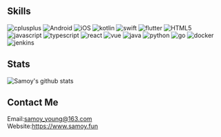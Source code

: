 ## Skills
![cplusplus](https://img.shields.io/badge/c%2Fc%2B%2B-512BD4?style=for-the-badge&logo=cplusplus&logoColor=FFFFFF)
![Android](https://img.shields.io/badge/Andrid-3DDC84?logo=android&style=for-the-badge&logoColor=FFFFFF)
![iOS](https://img.shields.io/badge/ios-000000?logo=apple&style=for-the-badge&logoColor=FFFFFF)
![kotlin](https://img.shields.io/badge/kotlin-0095D5?logo=kotlin&style=for-the-badge&logoColor=FFFFFF)
![swift](https://img.shields.io/badge/swift-FA7343?logo=swift&style=for-the-badge&logoColor=FFFFFF)
![flutter](https://img.shields.io/badge/flutter-02569B?logo=flutter&style=for-the-badge&logoColor=FFFFFF)
![HTML5](https://img.shields.io/badge/html5-E34F26?logo=html5&style=for-the-badge&logoColor=FFFFFF)
![javascript](https://img.shields.io/badge/javascript-F7DF1E?logo=javascript&style=for-the-badge&logoColor=FFFFFF)
![typescript](https://img.shields.io/badge/typescript-007ACC?logo=typescript&style=for-the-badge&logoColor=FFFFFF)
![react](https://img.shields.io/badge/react-61DAFB?logo=react&style=for-the-badge&logoColor=FFFFFF)
![vue](https://img.shields.io/badge/vue-FC08D?logo=vue.js&style=for-the-badge&logoColor=FFFFFF)
![java](https://img.shields.io/badge/java-007396?logo=java&style=for-the-badge&logoColor=FFFFFF)
![python](https://img.shields.io/badge/python-3776AB?logo=python&style=for-the-badge&logoColor=FFFFFF)
![go](https://img.shields.io/badge/go-00ADD8?logo=go&style=for-the-badge&logoColor=FFFFFF)
![docker](https://img.shields.io/badge/docker-2496ED?logo=docker&style=for-the-badge&logoColor=FFFFFF)
![jenkins](https://img.shields.io/badge/jenkins-D24939?logo=jenkins&style=for-the-badge&logoColor=FFFFFF)
## Stats
![Samoy's github stats](https://github-readme-stats.vercel.app/api?username=Samoy&show_icons=true&theme=radical)
## Contact Me
Email:<samoy_young@163.com>  
Website:<https://www.samoy.fun>
